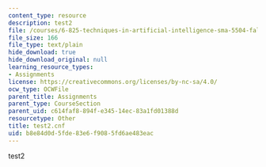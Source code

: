 ```yaml
---
content_type: resource
description: test2
file: /courses/6-825-techniques-in-artificial-intelligence-sma-5504-fall-2002/b8e84d0d5fde83e6f9085fd6ae483eac_test2.cnf
file_size: 166
file_type: text/plain
hide_download: true
hide_download_original: null
learning_resource_types:
- Assignments
license: https://creativecommons.org/licenses/by-nc-sa/4.0/
ocw_type: OCWFile
parent_title: Assignments
parent_type: CourseSection
parent_uid: c614faf8-894f-e345-14ec-83a1fd01388d
resourcetype: Other
title: test2.cnf
uid: b8e84d0d-5fde-83e6-f908-5fd6ae483eac
---
```

test2